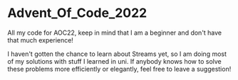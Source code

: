 # Advent_Of_Code_2022
All my code for AOC22, keep in mind that I am a beginner and don't have that much experience!

I haven't gotten the chance to learn about Streams yet, so I am doing most of my solutions with stuff I learned in uni.
If anybody knows how to solve these problems more efficiently or elegantly, feel free to leave a suggestion!
